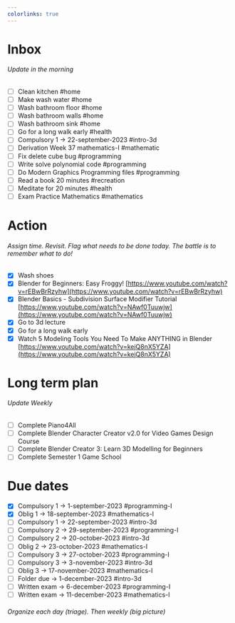 ```yaml
---
colorlinks: true
---
```


# Inbox
###### Update in the morning

* [ ] Clean kitchen #home
* [ ] Make wash water #home
* [ ] Wash bathroom floor #home
* [ ] Wash bathroom walls #home
* [ ] Wash bathroom sink #home
* [ ] Go for a long walk early #health
* [ ] Compulsory 1 -> 22-september-2023 #intro-3d
* [ ] Derivation Week 37 mathematics-I #mathematic
* [ ] Fix delete cube bug #programming
* [ ] Write solve polynomial code #programming
* [ ] Do Modern Graphics Programming files #programming
* [ ] Read a book 20 minutes #recreation
* [ ] Meditate for 20 minutes #health
* [ ] Exam Practice Mathematics #mathematics

# Action
###### Assign time. Revisit. Flag what needs to be done today. The battle is to remember what to do!

* [x] Wash shoes
* [x] Blender for Beginners: Easy Froggy! [https://www.youtube.com/watch?v=rEBwBrRzyhw](https://www.youtube.com/watch?v=rEBwBrRzyhw)
* [x] Blender Basics - Subdivision Surface Modifier Tutorial [https://www.youtube.com/watch?v=NAwf0Tuuwjw](https://www.youtube.com/watch?v=NAwf0Tuuwjw)
* [x] Go to 3d lecture
* [x] Go for a long walk early
* [x] Watch 5 Modeling Tools You Need To Make ANYTHING in Blender [https://www.youtube.com/watch?v=kejQ8nX5YZA](https://www.youtube.com/watch?v=kejQ8nX5YZA)

# Long term plan
###### Update Weekly

* [ ] Complete Piano4All
* [ ] Complete Blender Character Creator v2.0 for Video Games Design Course
* [ ] Complete Blender Creator 3: Learn 3D Modelling for Beginners
* [ ] Complete Semester 1 Game School

# Due dates

* [x] Compulsory 1 -> 1-september-2023  #programming-I 
* [x] Oblig 1      -> 18-september-2023 #mathematics-I
* [ ] Compulsory 1 -> 22-september-2023 #intro-3d
* [ ] Compulsory 2 -> 29-september-2023 #programming-I
* [ ] Compulsory 2 -> 20-october-2023   #intro-3d
* [ ] Oblig 2      -> 23-october-2023   #mathematics-I
* [ ] Compulsory 3 -> 27-october-2023   #programming-I
* [ ] Compulsory 3 -> 3-november-2023   #intro-3d
* [ ] Oblig 3      -> 17-november-2023  #mathematics-I
* [ ] Folder due   -> 1-december-2023   #intro-3d
* [ ] Written exam -> 6-december-2023   #programming-I
* [ ] Written exam -> 11-december-2023  #mathematics-I

###### Organize each day (triage). Then weekly (big picture)

